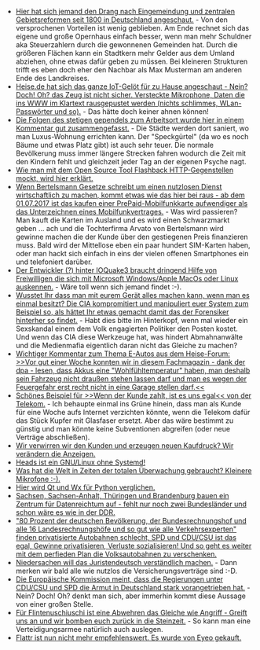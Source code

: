 * [Hier hat sich jemand den Drang nach Eingemeindung und zentralen Gebietsreformen seit 1800 in Deutschland angeschaut.](http://www.lto.de/recht/feuilleton/f/unfreie-hansestadt-hamburg-gebiets-und-flur-bereinigung-regional-entwicklung-umstrukturierung-gesetz) - Von den versprochenen Vorteilen ist wenig geblieben. Am Ende rechnet sich das eigene und große Opernhaus einfach besser, wenn man mehr Schuldner aka Steuerzahlern durch die gewonnenen Gemeinden hat. Durch die größeren Flächen kann ein Stadtkern mehr Gelder aus dem Umland abziehen, ohne etwas dafür geben zu müssen. Bei kleineren Strukturen trifft es eben doch eher den Nachbar als Max Musterman am anderen Ende des Landkreises.
* [Heise.de hat sich das ganze IoT-Gelöt für zu Hause angeschaut - Nein? Doch! Oh? das Zeug ist nicht sicher. Versteckte Mikrophone, Daten die ins WWW im Klartext rausgepustet werden (nichts schlimmes, WLan-Passwörter und so).](https://www.heise.de/newsticker/meldung/Smart-Home-c-t-findet-verstecke-Mikrofone-und-unsichere-Web-Frontends-3673101.html) - Das hätte doch keiner ahnen können!
* [Die Folgen des stetigen gependels zum Arbeitsort wurde hier in einem Kommentar gut zusammengefasst.](https://www.heise.de/forum/Telepolis/Kommentare/Trotz-zunehmender-Vernetzung-wird-mehr-gependelt/Leider-mindestens-zwei-schwere-Luecken-im-Beitrag/posting-30191772/show/) - Die Städte werden dort saniert, wo man Luxus-Wohnung errichten kann. Der "Speckgürtel" (da wo es noch Bäume und etwas Platz gibt) ist auch sehr teuer. Die normale Bevölkerung muss immer längere Strecken fahren wodurch die Zeit mit den Kindern fehlt und gleichzeit jeder Tag an der eigenen Psyche nagt.
* [Wie man mit dem Open Source Tool Flashback HTTP-Gegenstellen mockt, wird hier erklärt.](https://opensource.com/article/17/4/flashback-internet-mocking-tool)
* [Wenn Bertelsmann Gesetze schreibt um einen nutzlosen Dienst wirtschaftlich zu machen, kommt etwas wie das hier bei raus - ab dem 01.07.2017 ist das kaufen einer PrePaid-Mobilfunkkarte aufwendiger als das Unterzeichnen eines Mobilfunkvertrages.](https://www.golem.de/news/mobilfunk-so-kompliziert-wird-der-kauf-von-prepaid-karten-1704-127092.html) - Was wird passieren? Man kauft die Karten im Ausland und es wird einen Schwarzmarkt geben ... ach und die Tochterfirma Arvato von Bertelsmann wird gewinne machen die der Kunde über den gestiegenen Preis finanzieren muss. Bald wird der Mittellose eben ein paar hundert SIM-Karten haben, oder man hackt sich einfach in eins der vielen offenen Smartphones ein und telefoniert darüber.
* [Der Entwickler (?) hinter IOQuake3 braucht dringend Hilfe von Freiwilligen die sich mit Microsoft Windows/Apple MacOs oder Linux auskennen.](https://ioquake3.org/2017/04/02/help-wanted-2/) - Wäre toll wenn sich jemand findet :-).
* [Wusstet Ihr dass man mit eurem Gerät alles machen kann, wenn man es einmal besitzt? Die CIA kompromitiert und manipuliert euer System zum Beispiel so, als hättet Ihr etwas gemacht damit das der Forensiker hinterher so findet.](https://www.heise.de/newsticker/meldung/Vault-7-Von-Wikileaks-veroeffentlichte-CIA-Werkzeuge-koennten-Geheimoperationen-enttarnen-3673845.html) - Habt dies bitte im Hinterkopf, wenn mal wieder ein Sexskandal einem dem Volk engagierten Politiker den Posten kostet. Und wenn das CIA diese Werkzeuge hat, was hindert Abmahnanwälte und die Medienmafia eigentlich daran nicht das Gleiche zu machen?
* [Wichtiger Kommentar zum Thema E-Autos aus dem Heise-Forum: >>Vor gut einer Woche konnten wir in diesem Fachmagazin - dank der dpa - lesen, dass Akkus eine "Wohlfühltemperatur" haben, man deshalb sein Fahrzeug nicht draußen stehen lassen darf und man es wegen der Feuergefahr erst recht nicht in eine Garage stellen darf.<<](https://www.heise.de/forum/heise-online/News-Kommentare/Erster-E-Golf-aus-der-Glaesernen-VW-Manufaktur-geht-nach-Norwegen/Ausgerechnet-nach-Norwegen-denkt-denn-niemand-an-die-Wohlfuehltemperatur/posting-30194402/show/)
* [Schönes Beispiel für >>Wenn der Kunde zahlt, ist es uns egal<< von der Telekom.](https://www.golem.de/news/56-kbit-s-telekom-hytas-glasfasernetzwerke-lassen-sich-nicht-umruesten-1704-127125.html) - Ich behaupte einmal ins Grüne hinein, dass man als Kunde für eine Woche aufs Internet verzichten könnte, wenn die Telekom dafür das Stück Kupfer mit Glasfaser ersetzt. Aber das wäre bestimmt zu günstig und man könnte keine Subventionen abgreifen (oder neue Verträge abschließen).
* [Wir verwirren wir den Kunden und erzeugen neuen Kaufdruck? Wir verändern die Anzeigen.](https://www.heise.de/tp/features/Aus-A-wird-C-3673432.html)
* [Heads ist ein GNU/Linux ohne Systemd!](http://www.pro-linux.de/news/1/24621/heads-sicherheits-distribution-ohne-systemd.html)
* [Was hat die Welt in Zeiten der totalen Überwachung gebraucht? Kleinere Mikrofone :-).](https://www.heise.de/newsticker/meldung/Mikromechanische-Mikrofone-sollen-sprachgesteuerte-Mobiltechnik-robuster-und-effizienter-machen-3673423.html)
* [Hier wird Qt und Wx für Python verglichen.](https://opensource.com/article/17/4/pyqt-versus-wxpython)
* [Sachsen, Sachsen-Anhalt, Thüringen und Brandenburg bauen ein Zentrum für Datenreichtum auf - fehlt nur noch zwei Bundesländer und schon wäre es wie in der DDR.](https://www.heise.de/newsticker/meldung/Telekommunikations-Ueberwachung-Gruenes-Licht-fuer-laenderuebergreifendes-Abhoerzentrum-in-Leipzig-3675305.html)
* ["80 Prozent der deutschen Bevölkerung, der Bundesrechnungshof und alle 16 Landesrechnungshöfe und so gut wie alle Verkehrsexperten" finden privatisierte Autobahnen schlecht, SPD und CDU/CSU ist das egal, Gewinne privatisieren, Verluste sozialisieren! Und so geht es weiter mit dem perfieden Plan die Volksautobahnen zu verschenken.](https://www.heise.de/tp/features/Von-der-wundersamen-Verwandlung-von-Autobahnen-in-Finanzprodukte-3674871.html)
* [Niedersachen will das Juristendeutsch verständlich machen.](http://www.lto.de/recht/job-karriere/j/juristische-fachsprache-verstaendlich-behoerden-niedersachsen) - Dann merken wir bald alle wie nutzlos die Versicherungsverträge sind :-D.
* [Die Europäische Kommission meint, dass die Regierungen unter CDU/CSU und SPD die Armut in Deutschland stark vorangetrieben hat.](https://www.heise.de/tp/features/Bundesregierung-hat-die-Armut-stark-vergroessert-3675653.html) - Nein? Doch! Oh? denkt man sich, aber immerhin kommt diese Aussage von einer großen Stelle.
* [Für Flintenuschiuschi ist eine Abwehren das Gleiche wie Angriff - Greift uns an und wir bomben euch zurück in die Steinzeit.](https://www.heise.de/newsticker/meldung/Von-der-Leyen-verteidigt-Cyber-Attacken-Wir-duerfen-uns-auch-wehren-3675931.html) - So kann man eine Verteidigungsarmee natürlich auch auslegen.
* [Flattr ist nun nicht mehr empfehlenswert. Es wurde von Eyeo gekauft.](https://www.heise.de/newsticker/meldung/Adblock-Anbieter-Eyeo-uebernimmt-Online-Bezahldienst-Flattr-3675942.html)
